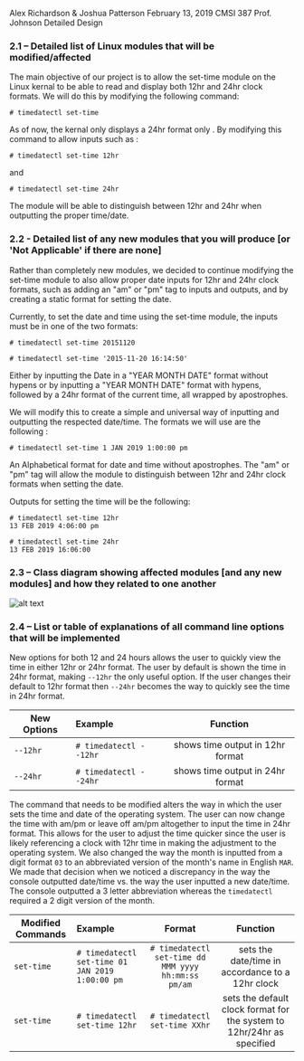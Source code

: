 Alex Richardson & Joshua Patterson
February 13, 2019
CMSI 387
Prof. Johnson
Detailed Design
### 2.1 – Detailed list of Linux modules that will be modified/affected
The main objective of our project is to allow the set-time module on the Linux kernal to be able to read and display both 12hr and 24hr clock formats. We will do this by modifying the following command:
```
# timedatectl set-time
 ```
 As of now, the kernal only displays a 24hr format only . By modifying this command to allow inputs such as :
 
 ```
 # timedatectl set-time 12hr
 ```
 and
 
 ```
 # timedatectl set-time 24hr
 ```
 The module will be able to distinguish between 12hr and 24hr when outputting the proper time/date.
 
### 2.2 - Detailed list of any new modules that you will produce [or 'Not Applicable' if there are none]
Rather than completely new modules, we decided to continue modifying the set-time module to also allow proper date inputs for 12hr and 24hr clock formats, such as adding an "am" or "pm" tag to inputs and outputs, and by creating a static format for setting the date.

Currently, to set the date and time using the set-time module, the inputs must be in one of the two formats:
```
# timedatectl set-time 20151120
```
```
# timedatectl set-time '2015-11-20 16:14:50'
```
Either by inputting the Date in a "YEAR MONTH DATE" format without hypens or by inputting a "YEAR MONTH DATE" format with hypens, followed by a 24hr format of the current time, all wrapped by apostrophes. 

We will modify this to create a simple and universal way of inputting and outputting the respected date/time.
The formats we will use are the following :
```
# timedatectl set-time 1 JAN 2019 1:00:00 pm
```

An Alphabetical format for date and time without apostrophes. The "am" or "pm" tag will allow the module to distinguish between 12hr and 24hr clock formats when setting the date.


Outputs for setting the time will be the following: 

```
# timedatectl set-time 12hr
13 FEB 2019 4:06:00 pm
```
```
# timedatectl set-time 24hr
13 FEB 2019 16:06:00
```


### 2.3 – Class diagram showing affected modules [and any new modules] and how they related to one another
![alt text](https://i.ibb.co/23ZyjQW/CLass-Diagram-387.png)
### 2.4 – List or table of explanations of all command line options that will be implemented

New options for both 12 and 24 hours allows the user to quickly view the time in either 12hr or 24hr format. The user by default is shown the time in 24hr format, making `--12hr` the only useful option. If the user changes their default to 12hr format then `--24hr` becomes the way to quickly see the time in 24hr format.

| New Options   | Example   | Function        
| ------------- |:----------|:-------------:|
| `--12hr` | `# timedatectl --12hr` | shows time output in 12hr format
| `--24hr` | `# timedatectl --24hr` | shows time output in 24hr format

The command that needs to be modified alters the way in which the user sets the time and date of the operating system. The user can now change the time with am/pm or leave off am/pm altogether to input the time in 24hr format. This allows for the user to adjust the time quicker since the user is likely referencing a clock with 12hr time in making the adjustment to the operating system. We also changed the way the month is inputted from a digit format `03` to an abbreviated version of the month's name in English `MAR`. We made that decision when we noticed a discrepancy in the way the console outputted date/time vs. the way the user inputted a new date/time. The console outputted a 3 letter abbreviation whereas the `timedatectl` required a 2 digit version of the month.

| Modified Commands | Example     | Format       | Function
| ----------------  |:------------|:------------:|:------------:|
| `set-time`       | `# timedatectl set-time 01 JAN 2019 1:00:00 pm`| `# timedatectl set-time dd MMM yyyy hh:mm:ss pm/am` | sets the date/time in accordance to a 12hr clock
| `set-time`        | `# timedatectl set-time 12hr` | `# timedatectl set-time XXhr` | sets the default clock format for the system to 12hr/24hr as specified
